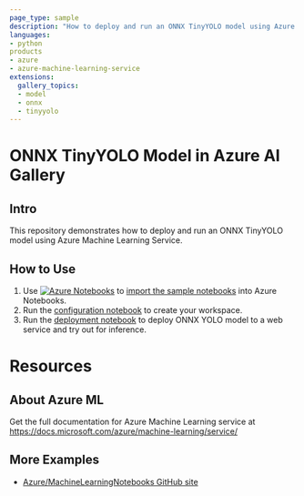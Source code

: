```yaml
---
page_type: sample
description: "How to deploy and run an ONNX TinyYOLO model using Azure Machine Learning Service."
languages:
- python
products
- azure
- azure-machine-learning-service
extensions:
  gallery_topics:
  - model
  - onnx
  - tinyyolo
---
```


# ONNX TinyYOLO Model in Azure AI Gallery

## Intro
This repository demonstrates how to deploy and run an ONNX TinyYOLO model using Azure Machine Learning Service.

## How to Use
1. Use [![Azure Notebooks](https://notebooks.azure.com/launch.png)](https://notebooks.azure.com/import/gh/Azure-Samples/AI-Gallery-TinyYolo) to [import the sample notebooks](https://notebooks.azure.com/import/gh/Azure-Samples/AI-Gallery-TinyYolo) into Azure Notebooks.
2. Run the [configuration notebook](src/configuration.ipynb) to create your workspace. 
3. Run the [deployment notebook](src/deploy-onnx-yolo-model.ipynb) to deploy ONNX YOLO model to a web service and try out for inference.

# Resources


## About Azure ML
Get the full documentation for Azure Machine Learning service at https://docs.microsoft.com/azure/machine-learning/service/

## More Examples
 * [Azure/MachineLearningNotebooks GitHub site](https://github.com/Azure/MachineLearningNotebooks)
